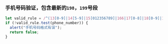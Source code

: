 
### 手机号码验证，包含最新的`198`，`199`号段
```js
let valid_rule = /^(13[0-9]|14[5-9]|15[012356789]|166|17[0-8]|18[0-9]|19[8-9])[0-9]{8}$/; // 手机号码校验规则
if (!valid_rule.test(phone_number)) {
  alert("手机号码格式有误");
  return false;
}
```